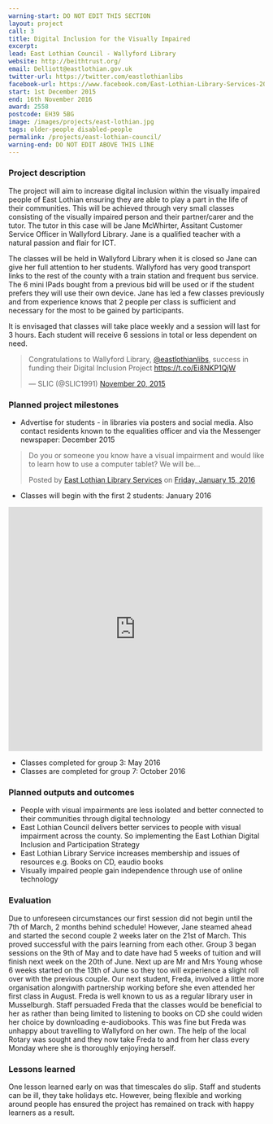 ```yaml
---
warning-start: DO NOT EDIT THIS SECTION
layout: project
call: 3
title: Digital Inclusion for the Visually Impaired
excerpt:
lead: East Lothian Council - Wallyford Library
website: http://beithtrust.org/
email: Delliott@eastlothian.gov.uk
twitter-url: https://twitter.com/eastlothianlibs
facebook-url: https://www.facebook.com/East-Lothian-Library-Services-203903979634504/
start: 1st December 2015
end: 16th November 2016
award: 2558
postcode: EH39 5BG
image: /images/projects/east-lothian.jpg
tags: older-people disabled-people
permalink: /projects/east-lothian-council/
warning-end: DO NOT EDIT ABOVE THIS LINE
---
```


### Project description

The project will aim to increase digital inclusion within the visually impaired people of East Lothian ensuring they are able to play a part in the life of their communities. This will be achieved through very small classes consisting of the visually impaired person and their partner/carer and the tutor. The tutor in this case will be Jane McWhirter, Assitant Customer Service Officer in Wallyford Library. Jane is a qualified teacher with a natural passion and flair for ICT.

The classes will be held in Wallyford Library when it is closed so Jane can give her full attention to her students. Wallyford has very good transport links to the rest of the county with a train station and frequent bus service. The 6 mini IPads bought from a previous bid will be used or if the student prefers they will use their own device. Jane has led a few classes previously and from experience knows that 2 people per class is sufficient and necessary for the most to be gained by participants.

It is envisaged that classes will take place weekly and a session will last for 3 hours. Each student will receive 6 sessions in total or less dependent on need.

<blockquote class="twitter-tweet" data-lang="en"><p lang="en" dir="ltr">Congratulations to Wallyford Library, <a href="https://twitter.com/eastlothianlibs">@eastlothianlibs</a>, success in funding their Digital Inclusion Project <a href="https://t.co/Ei8NKP1QjW">https://t.co/Ei8NKP1QjW</a></p>&mdash; SLIC (@SLIC1991) <a href="https://twitter.com/SLIC1991/status/667634682759106560">November 20, 2015</a></blockquote>
<script async src="//platform.twitter.com/widgets.js" charset="utf-8"></script>

### Planned project milestones

* Advertise for students - in libraries via posters and social media. Also contact residents known to the equalities officer and via the Messenger newspaper: December 2015

<div id="fb-root"></div><script>(function(d, s, id) {  var js, fjs = d.getElementsByTagName(s)[0];  if (d.getElementById(id)) return;  js = d.createElement(s); js.id = id;  js.src = "//connect.facebook.net/en_US/sdk.js#xfbml=1&version=v2.3";  fjs.parentNode.insertBefore(js, fjs);}(document, 'script', 'facebook-jssdk'));</script><div class="fb-post" data-href="https://www.facebook.com/permalink.php?story_fbid=1103273373030889&amp;id=203903979634504" data-width="500"><div class="fb-xfbml-parse-ignore"><blockquote cite="https://www.facebook.com/permalink.php?story_fbid=1103273373030889&amp;id=203903979634504"><p>Do you or someone you know have a visual impairment and would like to learn how to use a computer tablet? We will be...</p>Posted by <a href="https://www.facebook.com/East-Lothian-Library-Services-203903979634504/">East Lothian Library Services</a> on&nbsp;<a href="https://www.facebook.com/permalink.php?story_fbid=1103273373030889&amp;id=203903979634504">Friday, January 15, 2016</a></blockquote></div></div>

* Classes will begin with the first 2 students: January 2016
<iframe src="https://www.facebook.com/plugins/post.php?href=https%3A%2F%2Fwww.facebook.com%2Fpermalink.php%3Fstory_fbid%3D1157857297572496%26id%3D203903979634504%26substory_index%3D0&width=500" width="500" height="480" style="border:none;overflow:hidden" scrolling="no" frameborder="0" allowTransparency="true"></iframe>

* Classes completed for group 3: May 2016
* Classes are completed for group 7: October 2016

### Planned outputs and outcomes

* People with visual impairments are less isolated and better connected to their communities through digital technology
* East Lothian Council delivers better services to people with visual impairment across the county. So implementing the East Lothian Digital Inclusion and Participation Strategy
* East Lothian Library Service increases membership and issues of resources e.g. Books on CD, eaudio books
* Visually impaired people gain independence through use of online technology

### Evaluation

Due to unforeseen circumstances our first session did not begin until the 7th of March, 2 months behind schedule! However, Jane steamed ahead and started the second couple 2 weeks later on the 21st of March. This proved successful with the pairs learning from each other. Group 3 began sessions on the 9th of May and to date have had 5 weeks of tuition and will finish next week on the 20th of June. Next up are Mr and Mrs Young whose 6 weeks started on the 13th of June so they too will experience a slight roll over with the previous couple.
Our next student, Freda, involved a little more organisation alongwith partnership working before she even attended her first class in August. Freda is well known to us as a regular library user in Musselburgh. Staff persuaded Freda that the classes would be beneficial to her as rather than being limited to listening to books on CD she could widen her choice by downloading e-audiobooks. This was fine but Freda was unhappy about travelling to Wallyford on her own. The help of the local Rotary was sought and they now take Freda to and from her class every Monday where she is thoroughly enjoying herself.

### Lessons learned
One lesson learned early on was that timescales do slip. Staff and students can be ill, they take holidays etc. However, being flexible and working around people has ensured the project has remained on track with happy learners as a result.

